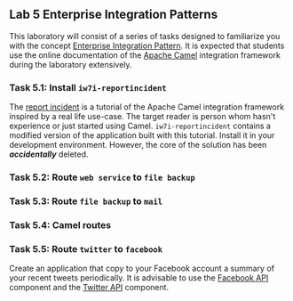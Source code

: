 ## Lab 5 Enterprise Integration Patterns

This laboratory will consist of a series of tasks designed to familiarize you with the concept 
[Enterprise Integration Pattern](http://www.eaipatterns.com/). It is expected that students use the online 
documentation of the [Apache Camel](http://camel.apache.org/index.html) integration framework during the laboratory extensively.

### Task 5.1: Install `iw7i-reportincident`

The [report incident](http://camel.apache.org/tutorial-example-reportincident.html) is a tutorial of the Apache Camel integration framework inspired by a real life use-case. The target reader is person whom hasn't experience or just started using Camel. `iw7i-reportincident` contains a modified version of the application built with this tutorial. Install it in your development environment. However, the core of the solution has been ***accidentally*** deleted.

### Task 5.2: Route `web service` to `file backup`

### Task 5.3: Route `file backup` to `mail`

### Task 5.4: Camel routes

### Task 5.5: Route `twitter` to `facebook`

Create an application that copy to your Facebook account a summary of your recent tweets periodically. It is advisable to use the [Facebook API](http://camel.apache.org/facebook.html) component and the [Twitter API](http://camel.apache.org/twitter.html) component. 

